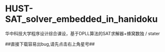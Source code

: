 # HUST-SAT_solver_embedded_in_hanidoku
华中科技大学程序设计综合课设，基于DPLL算法的SAT求解器+蜂窝数独 / stater


##直接下载容易出bug,请先点击右上角星号##
